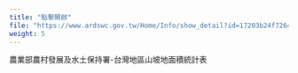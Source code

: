 ```yaml
---
title: "點擊開啟"
file: "https://www.ardswc.gov.tw/Home/Info/show_detail?id=17203b24f7264874b87ff38357509892"
weight: 5
---
```

農業部農村發展及水土保持署-台灣地區山坡地面積統計表